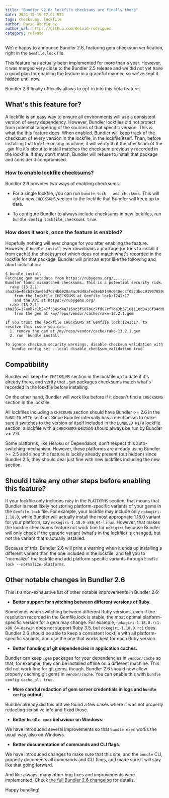 ```yaml
---
title: "Bundler v2.6: lockfile checksums are finally there"
date: 2024-12-19 17:01 UTC
tags: checksums, lockfile
author: David Rodríguez
author_url: https://github.com/deivid-rodriguez
category: release
---
```


We're happy to announce Bundler 2.6, featuring gem checksum verification, right
in the `Gemfile.lock` file.

This feature has actually been implemented for more than a year. However, it was
merged very close to the Bundler 2.5 release and we did not yet have a good plan for
enabling the feature in a graceful manner, so we've kept it hidden until now.

Bundler 2.6 finally officially allows to opt-in into this beta feature.

## What's this feature for?

A lockfile is an easy way to ensure all environments will use a consistent
version of every dependency. However, Bundler lockfiles did not protect from
potential tampering of the sources of that specific version. This is what the
this feature does. When enabled, Bundler will keep track of the checksum of
every version in the lockfile, in the lockfile itself. Then, before installing
that lockfile on any machine, it will verify that the checksum of the `.gem`
file it's about to install matches the checksum previously recorded in the
lockfile. If they don't match, Bundler will refuse to install that package and
consider it compromised.

### How to enable lockfile checksums?

Bundler 2.6 provides two ways of enabling checksums.

* For a single lockfile, you can run `bundle lock --add-checkums`. This will add
  a new `CHECKSUMS` section to the lockfile that Bundler will keep up to date.

* To configure Bundler to always include checksums in new lockfiles, run `bundle
  config lockfile_checksums true`.

### How does it work, once the feature is enabled?

Hopefully nothing will ever change for you after enabling the feature. However,
if `bundle install` ever downloads a package (or tries to install it from cache)
the checksum of which does not match what's recorded in the lockfile for that package,
Bundler will print an error like the following and abort installation:

~~~
$ bundle install
Fetching gem metadata from https://rubygems.org/........
Bundler found mismatched checksums. This is a potential security risk.
  rake (13.2.1) sha256=46cb38dae65d7d74b6020a4ac9d48afed8eb8149c040eccf0523bec91907059d
    from the lockfile CHECKSUMS at Gemfile.lock:1241:17
    and the API at https://rubygems.org/
  rake (13.2.1) sha256=17e8b7c1b247f3349d4a7160c3f587b6c7fd67cf7be3b3710e118b8416f94ddb
    from the gem at /my/repo/vendor/cache/rake-13.2.1.gem

If you trust the lockfile CHECKSUMS at Gemfile.lock:1241:17, to resolve this issue you can:
  1. remove the gem at /my/repo/vendor/cache/rake-13.2.1.gem
  2. run `bundle install`

To ignore checksum security warnings, disable checksum validation with
  `bundle config set --local disable_checksum_validation true`
~~~

## Compatibility

Bundler will keep the `CHECKSUMS` section in the lockfile up to date if it's
already there, and verify that `.gem` packages checksums match what's recorded
in the lockfile before installing.

On the other hand, Bundler will work like before if it doesn't find a
`CHECKSUMS` section in the lockfile.

All lockfiles including a `CHECKUMS` section should have Bundler >= 2.6 in the
`BUNDLED WITH` section. Since Bundler internally has a mechanism to make sure it
switches to the version of itself included in the `BUNDLED WITH` lockfile
section, a lockfile with a `CHECKSUMS` section should always be run by
Bundler >= 2.6.

Some platforms, like Heroku or Dependabot, don't respect this auto-switching
mechanism. However, these platforms are already using Bundler >= 2.5 and
since this feature is luckily already present (but hidden) since Bundler 2.5,
they should deal just fine with new lockfiles including the new section.

## Should I take any other steps before enabling this feature?

If your lockfile only includes `ruby` in the `PLATFORMS` section, that means
that Bundler is most likely not storing platform-specific variants of your gems
in the `Gemfile.lock` file. For example, your lockfile may include only
`nokogiri-1.18.0`, while Bundler will actually install the most appropriate
1.18.0 variant for your platform, say `nokogiri-1.18.0-x86_64-linux`. However,
that makes the lockfile checksums feature not work fine for `nokigiri` because
Bundler will only check if the generic variant (what's in the lockfile) is
changed, but not the variant that's actually installed.

Because of this, Bundler 2.6 will print a warning when it ends up installing a
different variant than the one included in the lockfile, and tell you to
"normalize" the lockfile and add platform specific variants through `bundle lock
--normalize-platforms`.

## Other notable changes in Bundler 2.6

This is a non-exhaustive list of other notable improvements in Bundler 2.6:

* **Better support for switching between different versions of Ruby.**

Sometimes when switching between different Ruby versions, even if the resolution
recorded in the Gemfile.lock is stable, the most optimal platform-specific
version for a gem may change. For example, `nokogiri-1.18.0.rc1-x86_64-darwin`
does not support Ruby 3.5, but `nokogiri-1.18.0.rc1` does. Bundler 2.6 should be
able to keep a consistent lockfile with all platform-specific variants, and use
the one that works best for each Ruby version.

* **Better handling of git dependencies in application caches.**

Bundler can keep `.gem` packages for your dependencies in `vendor/cache` so
that, for example, they can be installed offline on a different machine. This
did not work fine for git gems, though. Bundler 2.6 should now allow properly
caching git gems in `vendor/cache`. You can enable this with `bundle config
cache_all true`.

* **More careful redaction of gem server credentials in logs and `bundle config` output.**

Bundler already did this but we found a few cases where it was not properly
redacting sensitive info and fixed those.

* **Better `bundle exec` behaviour on Windows.**

We have introduced several improvements so that `bundle exec` works the usual
way, also on Windows.

* **Better documentation of commands and CLI flags.**

We have introduced changes to make sure that this site, and the `bundle` CLI,
properly documents all commands and CLI flags, and made sure it will stay like
that going forward.

And like always, many other bug fixes and improvements were implemented. Check
[the full Bundler 2.6 changelog](https://github.com/rubygems/rubygems/releases/tag/bundler-v2.6.0) for
details.

Happy bundling!
